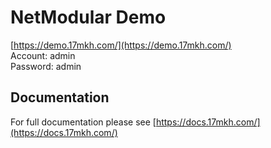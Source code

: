 # NetModular Demo

[https://demo.17mkh.com/](https://demo.17mkh.com/)  
Account: admin  
Password: admin

## Documentation

For full documentation please see [https://docs.17mkh.com/](https://docs.17mkh.com/)
